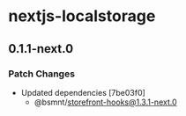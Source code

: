 # nextjs-localstorage

## 0.1.1-next.0

### Patch Changes

- Updated dependencies [7be03f0]
  - @bsmnt/storefront-hooks@1.3.1-next.0
